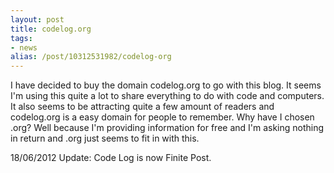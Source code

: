 ```yaml
---
layout: post
title: codelog.org
tags:
- news
alias: /post/10312531982/codelog-org
---
```

I have decided to buy the domain codelog.org to go with this blog. It seems
I'm using this quite a lot to share everything to do with code and computers.
It also seems to be attracting quite a few amount of readers and codelog.org
is a easy domain for people to remember. Why have I chosen .org? Well because
I'm providing information for free and I'm asking nothing in return and .org
just seems to fit in with this.

18/06/2012 Update: Code Log is now Finite Post.

